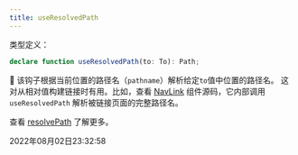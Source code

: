 ```yaml
---
title: useResolvedPath
---
```


类型定义：
```typescript
declare function useResolvedPath(to: To): Path;
```

📒 该钩子根据当前位置的路径名（`pathname`）解析给定`to`值中位置的路径名。
这对从相对值构建链接时有用。比如，查看 [NavLink](../3/NavLink) 组件源码，它内部调用 `useResolvedPath` 解析被链接页面的完整路径名。

查看 [resolvePath](../5/resolvePath) 了解更多。

2022年08月02日23:32:58
